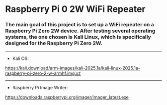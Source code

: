 # **Raspberry Pi 0 2W WiFi Repeater**

### The main goal of this project is to set up a WiFi repeater on a Raspberry Pi Zero 2W device. After testing several operating systems, the one chosen is Kali Linux, which is specifically designed for the Raspberry Pi Zero 2W.
_________________________________________________________________________

- Kali OS: 

https://kali.download/arm-images/kali-2025.1a/kali-linux-2025.1a-raspberry-pi-zero-2-w-armhf.img.xz
_____________________________

- Raspberry Pi Image Writer:

https://downloads.raspberrypi.org/imager/imager_latest.exe

